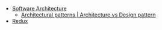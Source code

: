 * [Software Architecture](/Software-Architecture)
  * [Architectural patterns | Architecture vs Design pattern](/Software-Architecture/Architectural-Patterns-Intro.md)
* [Redux](/learn-redux)